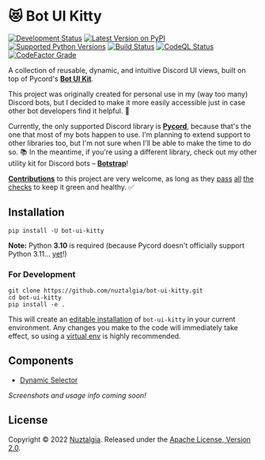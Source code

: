 # 😻 Bot UI Kitty

[![Development Status](https://img.shields.io/pypi/status/bot-ui-kitty)](https://pypi.org/project/bot-ui-kitty/)
[![Latest Version on PyPI](https://img.shields.io/pypi/v/bot-ui-kitty)](https://pypi.org/project/bot-ui-kitty/)
[![Supported Python Versions](https://img.shields.io/pypi/pyversions/bot-ui-kitty)](https://pypi.org/project/bot-ui-kitty/)
[![Build Status](https://img.shields.io/github/workflow/status/nuztalgia/bot-ui-kitty/Build)](https://github.com/nuztalgia/bot-ui-kitty/actions/workflows/build.yml)
[![CodeQL Status](https://img.shields.io/github/workflow/status/nuztalgia/bot-ui-kitty/CodeQL?label=codeQL)](https://github.com/nuztalgia/bot-ui-kitty/actions/workflows/codeql.yml)
[![CodeFactor Grade](https://img.shields.io/codefactor/grade/github/nuztalgia/bot-ui-kitty/main?label=codefactor)](https://www.codefactor.io/repository/github/nuztalgia/bot-ui-kitty)

A collection of reusable, dynamic, and intuitive Discord UI views, built on top
of Pycord's [**Bot UI Kit**](https://docs.pycord.dev/en/master/api/ui_kit.html).

This project was originally created for personal use in my (way too many)
Discord bots, but I decided to make it more easily accessible just in case other
bot developers find it helpful. 💜

Currently, the only supported Discord library is **[Pycord]**, because that's
the one that most of my bots happen to use. I'm planning to extend support to
other libraries too, but I'm not sure when I'll be able to make the time to do
so. 📚 In the meantime, if you're using a different library, check out my other
utility kit for Discord bots – **[Botstrap]**!

[pycord]: https://github.com/Pycord-Development/pycord
[botstrap]: https://github.com/nuztalgia/botstrap

[**Contributions**][1] to this project are very welcome, as long as they
[pass](https://results.pre-commit.ci/latest/github/nuztalgia/bot-ui-kitty/main)
[all](https://github.com/nuztalgia/bot-ui-kitty/actions/workflows/build.yml)
[the](https://github.com/nuztalgia/bot-ui-kitty/actions/workflows/codeql.yml)
[checks](https://www.codefactor.io/repository/github/nuztalgia/bot-ui-kitty) to
keep it green and healthy. ✅

[1]: https://github.com/nuztalgia/bot-ui-kitty/blob/main/.github/contributing.md

## Installation

```
pip install -U bot-ui-kitty
```

**Note:** Python **3.10** is required (because Pycord doesn't officially support
Python 3.11... [yet]!)

[yet]: https://github.com/Pycord-Development/pycord/blob/master/CHANGELOG.md

### For Development

```
git clone https://github.com/nuztalgia/bot-ui-kitty.git
cd bot-ui-kitty
pip install -e .
```

This will create an [editable installation] of `bot-ui-kitty` in your current
environment. Any changes you make to the code will immediately take effect, so
using a [virtual env] is highly recommended.

[editable installation]:
  https://pip.pypa.io/en/stable/topics/local-project-installs/#editable-installs
[virtual env]: https://docs.python.org/3/tutorial/venv.html

## Components

- [Dynamic Selector](https://github.com/nuztalgia/bot-ui-kitty/blob/aa9d33d7dc2e6658a93c45a8a48a85aaf74d5b96/uikitty/functions.py#L9-L36)

_Screenshots and usage info coming soon!_

## License

Copyright © 2022 [Nuztalgia](https://github.com/nuztalgia). Released under the
[Apache License, Version 2.0][license].

[license]: https://github.com/nuztalgia/bot-ui-kitty/blob/main/LICENSE
